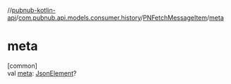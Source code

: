 //[pubnub-kotlin-api](../../../index.md)/[com.pubnub.api.models.consumer.history](../index.md)/[PNFetchMessageItem](index.md)/[meta](meta.md)

# meta

[common]\
val [meta](meta.md): [JsonElement](../../com.pubnub.api/-json-element/index.md)?

